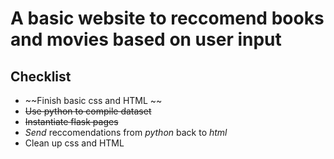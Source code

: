 # A basic website to reccomend books and movies based on user input

## Checklist
* ~~Finish basic css and HTML ~~
* ~~Use python to compile dataset~~
* ~~Instantiate flask pages~~
* _Send_ reccomendations from _python_ back to _html_
* Clean up css and HTML